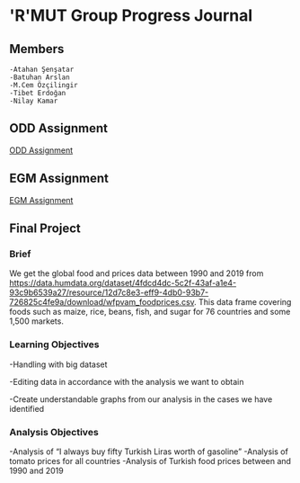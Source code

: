 # 'R'MUT Group Progress Journal

## Members 
    -Atahan Şenşatar
    -Batuhan Arslan
    -M.Cem Özçilingir
    -Tibet Erdoğan
    -Nilay Kamar
    
## ODD Assignment
[ODD Assignment](assignment.html)

## EGM Assignment
[EGM Assignment](BES/BESet.html)

## Final Project

### Brief
We get the global food and prices data between 1990 and 2019 from https://data.humdata.org/dataset/4fdcd4dc-5c2f-43af-a1e4-93c9b6539a27/resource/12d7c8e3-eff9-4db0-93b7-726825c4fe9a/download/wfpvam_foodprices.csv. This data frame covering foods such as maize, rice, beans, fish, and sugar for 76 countries and some 1,500 markets.

### Learning Objectives

-Handling with big dataset

-Editing data in accordance with the analysis we want to obtain

-Create understandable graphs from our analysis in the cases we have identified

### Analysis Objectives

-Analysis of  “I always buy fifty Turkish Liras worth of gasoline”
-Analysis of tomato prices for all countries
-Analysis of Turkish food prices between and 1990 and 2019
